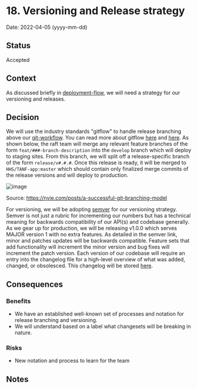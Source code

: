 # 18. Versioning and Release strategy

Date: 2022-04-05 (yyyy-mm-dd)

## Status

Accepted

## Context
As discussed briefly in [deployment-flow](./008-deployment-flow.md), we will need a strategy for our versioning and releases.

## Decision

We will use the industry standards "gitflow" to handle release branching above our [git-workflow](./009-git-workflow.md). You can read more about gitflow [here](https://www.atlassian.com/git/tutorials/comparing-workflows/gitflow-workflow) and [here](https://datasift.github.io/gitflow/IntroducingGitFlow.html). As shown below, the raft team will merge any relevant feature branches of the form `feat/###-branch-description` into the `develop` branch which will deploy to staging sites. From this branch, we will split off a release-specific branch of the form `release/v#.#.#`. Once this release is ready, it will be merged to `HHS/TANF-app:master` which should contain only finalized merge commits of the release versions and will deploy to production.

![image](https://user-images.githubusercontent.com/84722778/161764906-d9c9e66a-ea44-4042-850d-5f0e927c8c81.png)

Source: https://nvie.com/posts/a-successful-git-branching-model


For versioning, we will be adopting [semver](https://semver.org/) for our versioning strategy. Semver is not just a rubric for incrementing our numbers but has a technical meaning for backwards compatibility of our API(s) and codebase generally. As we gear up for production, we will be releasing v1.0.0 which serves MAJOR version 1 with no extra features. As detailed in the semver link, minor and patches updates will be backwards compatible. Feature sets that add functionality will increment the minor version and bug fixes will increment the patch version. Each version of our codebase will require an entry into the changelog file for a high-level overview of what was added, changed, or obsolesced. This changelog will be stored [here](../tanf-app-changelog.md).

## Consequences

### Benefits

 * We have an established well-known set of processes and notation for release branching and versioning.
 * We will understand based on a label what changesets will be breaking in nature.

### Risks
 * New notation and process to learn for the team

## Notes



